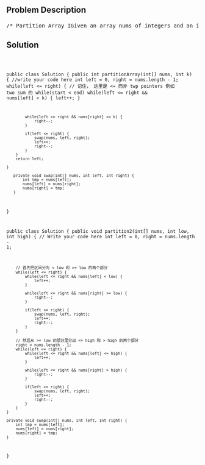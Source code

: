 <!--
<style>
  body { font-family: Arial, sans-serif; }
  .container { max-width: 700px; margin: 0 auto; padding: 10px; }
  .comment-block { background-color: #f9f9f9; padding: 10px; border-left: 5px solid #ccc; overflow-wrap: break-word; white-space: pre-wrap; }
  .code-block { background-color: #f4f4f4; padding: 10px; border: 1px solid #ddd; overflow-wrap: break-word; white-space: pre-wrap; }
</style>
-->

<div class='container'>
<h2>Problem Description</h2>
<div class='comment-block'>
<pre>
/* Partition Array IGiven an array nums of integers and an int k, partition the array(i.e move the elements in "nums") such that:All elements < k are moved to the leftAll elements >= k are moved to the rightReturn the partitioning index, i.e the first index i nums[i] >= k.NoticeYou should do really partition in array nums instead of just counting the numbers of integerssmaller than k.If all elements in nums are smaller than k, then return nums.lengthExampleIf nums = [3,2,2,1] and k=2, a valid answer is 1.ChallengeCan you partition the array in-place and in O(n)?中间爱咋排序咋哦排序 (in place)*/        /**     *@param nums: The integer array you should partition     *@param k: As description     *return: The index after partition     *//* Partition Array IIPartition an unsorted integer array into three parts:The front part < lowThe middle part >= low & <= highThe tail part > highReturn any of the possible solutions.ExampleGiven [4,3,4,1,2,3,1,2], and low = 2 and high = 3.Change to [1,1,2,3,2,3,4,4].([1,1,2,2,3,3,4,4] is also a correct answer, but [1,2,1,2,3,3,4,4] is not)中间爱咋排序咋哦排序 (in place)!!*//*解题思路： 经典的分区式分割排序， 跟上体思路一致， 只是在每个loop之后right 重置到 nums.length - 1*/    /**     * @param nums an integer array     * @param low an integer     * @param high an integer     * @return nothing     */</pre>
</div>

<h2>Solution</h2>
<div class='code-block'>
<pre><code class='language-java'>

public class Solution {
    public int partitionArray(int[] nums, int k) {
	    //write your code here
	    int left = 0, right = nums.length - 1;
	    while(left <= right) {  // 记住， 这里是 <= 而非 twp pointers 例如 two sum 的 while(start < end)
	        while(left <= right && nums[left] < k) {
	            left++;
	        }
	        
	        while(left <= right && nums[right] >= k) {
	            right--;
	        }
	        
	        if(left <= right) {
	            swap(nums, left, right);
	            left++;
	            right--;
	        }
	    }
	    return left;

    }
    
	   private void swap(int[] nums, int left, int right) {
	       int tmp = nums[left];
	       nums[left] = nums[right];
	       nums[right] = tmp;
	   } 
}







public class Solution { 
    public void partition2(int[] nums, int low, int high) {
        // Write your code here
        int left = 0, right = nums.length - 1;

        // 首先把区间分为 < low 和 >= low 的两个部分 
        while(left <= right) {
            while(left <= right && nums[left] < low) {
                left++;
            }
            
            while(left <= right && nums[right] >= low) {
                right--;
            }
            
            if(left <= right) {
                swap(nums, left, right);
                left++;
                right--;
            }
        }

        // 然后从 >= low 的部分里分出 <= high 和 > high 的两个部分
        right = nums.length - 1;
        while(left <= right) {
            while(left <= right && nums[left] <= high) {
                left++;
            }
            
            while(left <= right && nums[right] > high) {
                right--;
            }
            
            if(left <= right) {
                swap(nums, left, right);
                left++;
                right--;
            }
        }
    }
        
    private void swap(int[] nums, int left, int right) {
        int tmp = nums[left];
        nums[left] = nums[right];
        nums[right] = tmp;
    }
}



</code></pre>
</div>
</div>
